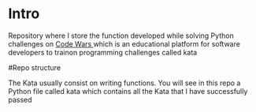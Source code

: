 # Intro
Repository where I store the function developed while solving Python challenges on <a href=https://www.codewars.com/dashboard> Code Wars </a> which is an educational platform for software developers to trainon programming challenges called kata

#Repo structure

The Kata usually consist on writing functions. You will see in this repo a Python file called kata which contains all the Kata that I have successfully passed
